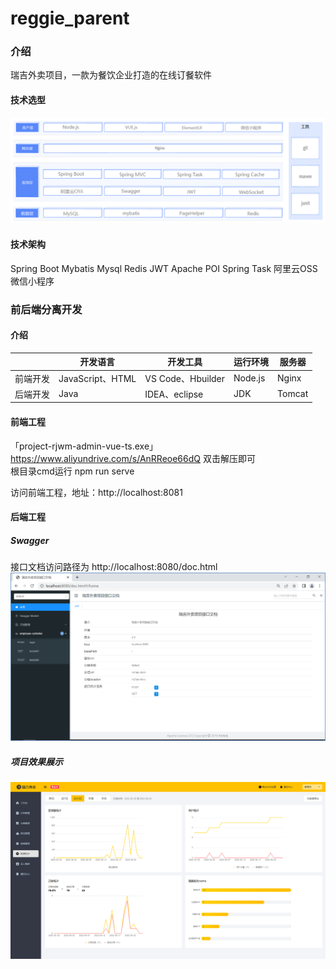 # reggie_parent

### 介绍

瑞吉外卖项目，一款为餐饮企业打造的在线订餐软件

#### 技术选型

![img.png](img/1.png)

#### 技术架构

Spring Boot
Mybatis
Mysql
Redis
JWT
Apache POI
Spring Task
阿里云OSS
微信小程序

### 前后端分离开发

#### 介绍

|          | **开发语言**     | **开发工具**      | **运行环境** | **服务器** |
| -------- | ---------------- | ----------------- | ------------ | ---------- |
| 前端开发 | JavaScript、HTML | VS Code、Hbuilder | Node.js      | Nginx      |
| 后端开发 | Java             | IDEA、eclipse     | JDK          | Tomcat     |

#### 前端工程

「project-rjwm-admin-vue-ts.exe」
https://www.aliyundrive.com/s/AnRReoe66dQ
双击解压即可  
根目录cmd运行 npm run serve

访问前端工程，地址：http://localhost:8081

#### 后端工程

##### Swagger

接口文档访问路径为 http://localhost:8080/doc.html
![img.png](img/Swagger.png)

##### **项目效果展示**

![img.png](img/reggie.png)
